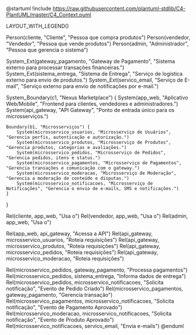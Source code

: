 @startuml
!include https://raw.githubusercontent.com/plantuml-stdlib/C4-PlantUML/master/C4_Context.puml

LAYOUT_WITH_LEGEND()

Person(cliente, "Cliente", "Pessoa que compra produtos")
Person(vendedor, "Vendedor", "Pessoa que vende produtos")
Person(admin, "Administrador", "Pessoa que gerencia o sistema")

System_Ext(gateway_pagamento, "Gateway de Pagamento", "Sistema externo para processar transações financeiras.")
System_Ext(sistema_entrega, "Sistema de Entrega", "Serviço de logística externo para envio de produtos.")
System_Ext(servico_email, "Serviço de E-mail", "Serviço externo para envio de notificações por e-mail.")

System_Boundary(c1, "Nexus Marketplace") {
    System(app_web, "Aplicativo Web/Mobile", "Frontend para clientes, vendedores e administradores.")
    System(api_gateway, "API Gateway", "Ponto de entrada único para os microsserviços.")
    
    Boundary(b1, "Microsserviços") {
        System(microsservico_usuarios, "Microsserviço de Usuários", "Gerencia perfis, autenticação e autorização.")
        System(microsservico_produtos, "Microsserviço de Produtos", "Gerencia produtos, categorias e avaliações.")
        System(microsservico_pedidos, "Microsserviço de Pedidos", "Gerencia pedidos, itens e status.")
        System(microsservico_pagamentos, "Microsserviço de Pagamentos", "Gerencia transações e comunicação com o gateway.")
        System(microsservico_moderacao, "Microsserviço de Moderação", "Gerencia a moderação de conteúdo e disputas.")
        System(microsservico_notificacoes, "Microsserviço de Notificações", "Gerencia o envio de e-mails, SMS e notificações.")
    }
}

Rel(cliente, app_web, "Usa o")
Rel(vendedor, app_web, "Usa o")
Rel(admin, app_web, "Usa o")

Rel(app_web, api_gateway, "Acessa a API")
Rel(api_gateway, microsservico_usuarios, "Roteia requisições")
Rel(api_gateway, microsservico_produtos, "Roteia requisições")
Rel(api_gateway, microsservico_pedidos, "Roteia requisições")
Rel(api_gateway, microsservico_moderacao, "Roteia requisições")

Rel(microsservico_pedidos, gateway_pagamento, "Processa pagamentos")
Rel(microsservico_pedidos, sistema_entrega, "Informa dados de entrega")
Rel(microsservico_pedidos, microsservico_notificacoes, "Solicita notificação", "Evento de Pedido Criado")
Rel(microsservico_pagamentos, gateway_pagamento, "Gerencia transação")
Rel(microsservico_pagamentos, microsservico_notificacoes, "Solicita notificação", "Evento de Pagamento Aprovado")
Rel(microsservico_moderacao, microsservico_notificacoes, "Solicita notificação", "Evento de Produto Aprovado")
Rel(microsservico_notificacoes, servico_email, "Envia e-mails")
@enduml